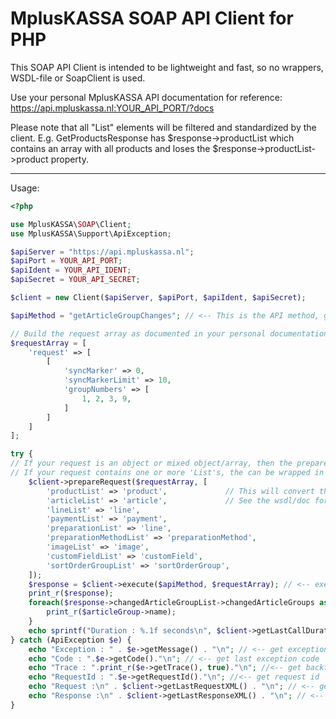 # MplusKASSA SOAP API Client for PHP

This SOAP API Client is intended to be lightweight and fast, so no wrappers, WSDL-file or SoapClient is used.

Use your personal MplusKASSA API documentation for reference: https://api.mpluskassa.nl:YOUR_API_PORT/?docs

Please note that all "List" elements will be filtered and standardized by the client. 
E.g. GetProductsResponse has $response->productList which contains an array with all products and loses the $response->productList->product property.

---

Usage:

```php
<?php

use MplusKASSA\SOAP\Client;
use MplusKASSA\Support\ApiException;

$apiServer = "https://api.mpluskassa.nl";
$apiPort = YOUR_API_PORT;
$apiIdent = YOUR_API_IDENT;
$apiSecret = YOUR_API_SECRET;

$client = new Client($apiServer, $apiPort, $apiIdent, $apiSecret);

$apiMethod = "getArticleGroupChanges"; // <-- This is the API method, get this from documentation after "Input:" for the desired call

// Build the request array as documented in your personal documentation for the specific API method. Please note : Don't add list elements, this will be done by the prepareRequest method
$requestArray = [
    'request' => [
        [
            'syncMarker' => 0,
            'syncMarkerLimit' => 10,
            'groupNumbers' => [
                1, 2, 3, 9,
            ]
        ]
    ]
];

try {
// If your request is an object or mixed object/array, then the prepareRequest will convert it to an array suitable for the execute call
// If your request contains one or more 'List's, the can be wrapped in the required element using the prepareRequest second parameter
    $client->prepareRequest($requestArray, [ 
        'productList' => 'product',             // This will convert the productList array in a items wrapped in the product element
        'articleList' => 'article',             // See the wsdl/doc for required elements
        'lineList' => 'line',
        'paymentList' => 'payment',
        'preparationList' => 'line',
        'preparationMethodList' => 'preparationMethod',
        'imageList' => 'image',
        'customFieldList' => 'customField',
        'sortOrderGroupList' => 'sortOrderGroup',
    ]);
    $response = $client->execute($apiMethod, $requestArray); // <-- execute the request
    print_r($response);
    foreach($response->changedArticleGroupList->changedArticleGroups as $articleGroup) { // <-- access the response as an object
        print_r($articleGroup->name);
    }
    echo sprintf("Duration : %.1f seconds\n", $client->getLastCallDurationInSeconds()); // <-- retrieve last call duration
} catch (ApiException $e) {
    echo "Exception : " . $e->getMessage() . "\n"; // <-- get exception message
    echo "Code : ".$e->getCode()."\n"; // <-- get last exception code
    echo "Trace : ".print_r($e->getTrace(), true)."\n"; //<-- get backtrace
    echo "RequestId : ".$e->getRequestId()."\n"; //<-- get request id
    echo "Request :\n" . $client->getLastRequestXML() . "\n"; // <-- get last request XML
    echo "Response :\n" . $client->getLastResponseXML() . "\n"; // <-- get last response XML
}
```
